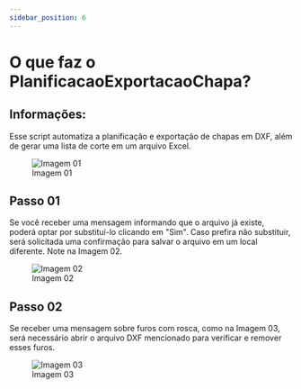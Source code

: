 ```yaml
---
sidebar_position: 6
---
```


# O que faz o PlanificacaoExportacaoChapa?

## Informações:

Esse script automatiza a planificação e exportação de chapas em DXF, além de gerar uma lista de corte em um arquivo Excel.

<figure>
    <img src="/img/inventor/ilogic/o-que-faz-o-planificacao-exportacao-chapa/inventor_ilogic_planificacaoexportacaochapa_img01.png" alt="Imagem 01" />
    <figcaption>Imagem 01</figcaption>
</figure>

## Passo 01
Se você receber uma mensagem informando que o arquivo já existe, poderá optar por substituí-lo clicando em "Sim". Caso prefira não substituir, será solicitada uma confirmação para salvar o arquivo em um local diferente. Note na Imagem 02.

<figure>
    <img src="/img/inventor/ilogic/o-que-faz-o-planificacao-exportacao-chapa/inventor_ilogic_planificacaoexportacaochapa_img02.png" alt="Imagem 02" />
    <figcaption>Imagem 02</figcaption>
</figure>

## Passo 02
Se receber uma mensagem sobre furos com rosca, como na Imagem 03, será necessário abrir o arquivo DXF mencionado para verificar e remover esses furos.

<figure>
    <img src="/img/inventor/ilogic/o-que-faz-o-planificacao-exportacao-chapa/inventor_ilogic_planificacaoexportacaochapa_img03.png" alt="Imagem 03" />
    <figcaption>Imagem 03</figcaption>
</figure>